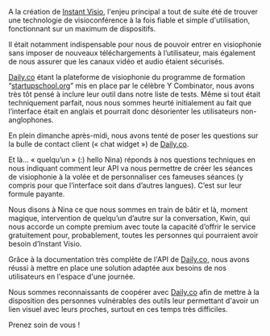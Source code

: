 A la création de [Instant Visio](https://instantvisio.com/), l'enjeu principal a tout de suite été de trouver une technologie de visioconférence à la fois fiable et simple d'utilisation, fonctionnant sur un maximum de dispositifs.

Il était notamment indispensable pour nous de pouvoir entrer en visiophonie sans imposer de nouveaux téléchargements à l’utilisateur, mais également de nous assurer que les canaux vidéo et audio étaient sécurisés.

[Daily.co](https://daily.co/) étant la plateforme de visiophonie du programme de formation “[startupschool.org](https://startupschool.org/)” mis en place par le célèbre Y Combinator, nous avons très tôt pensé à inclure leur outil dans notre liste de tests. Même si tout était techniquement parfait, nous nous sommes heurté initialement au fait que l’interface était en anglais et pourrait donc désorienter les utilisateurs non-anglophones.

En plein dimanche après-midi, nous avons tenté de poser les questions sur la bulle de contact client (« chat widget ») de [Daily.co](https://daily.co/).

Et là… « quelqu’un » (:) hello Nina) réponds à nos questions techniques en nous indiquant comment leur API va nous permettre de créer les séances de visiophonie à la volée et de personnaliser ces fameuses séances (y compris pour que l’interface soit dans d’autres langues). C’est sur leur formule payante.

Nous disons à Nina ce que nous sommes en train de bâtir et là, moment magique, intervention de quelqu’un d’autre sur la conversation, Kwin, qui nous accorde un compte premium avec toute la capacité d’offrir le service gratuitement pour, probablement, toutes les personnes qui pourraient avoir besoin d’Instant Visio.

Grâce à la documentation très complète de l'API de [Daily.co](https://daily.co/), nous avons réussi à mettre en place une solution adaptée aux besoins de nos utilisateurs en l'espace d'une journée.

Nous sommes reconnaissants de coopérer avec [Daily.co](https://daily.co/) afin de mettre à la disposition des personnes vulnérables des outils leur permettant d'avoir un lien visuel avec leurs proches, surtout en ces temps très difficiles.

Prenez soin de vous !
